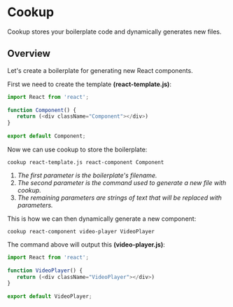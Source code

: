 # Cookup
 
Cookup stores your boilerplate code and dynamically generates new files.
 
## Overview
 
Let's create a boilerplate for generating new React components.
 
First we need to create the template **(react-template.js)**:
 
```js
import React from 'react';
 
function Component() {
   return (<div className="Component"></div>)
}
 
export default Component;
```
 
Now we can use cookup to store the boilerplate:
 
```
cookup react-template.js react-component Component
```
 
1. *The first parameter is the boilerplate's filename.*
1. *The second parameter is the command used to generate a new file with cookup.*
1. *The remaining parameters are strings of text that will be replaced with parameters.*
 
This is how we can then dynamically generate a new component:
 
```
cookup react-component video-player VideoPlayer
```
 
The command above will output this **(video-player.js)**:
 
```js
import React from 'react';
 
function VideoPlayer() {
   return (<div className="VideoPlayer"></div>)
}
 
export default VideoPlayer;
```